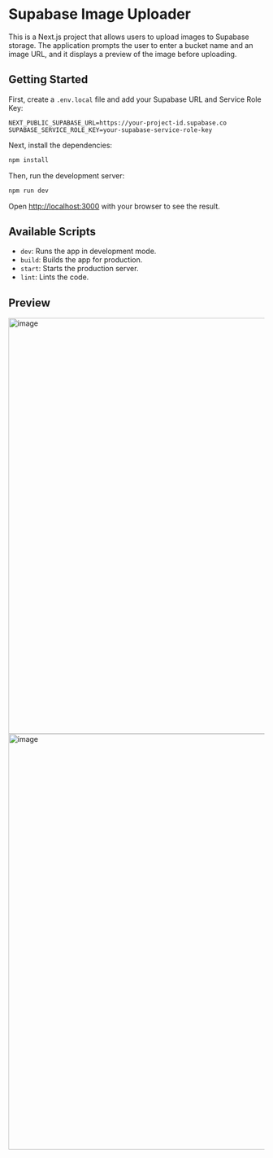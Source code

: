 # Supabase Image Uploader

This is a Next.js project that allows users to upload images to Supabase storage. The application prompts the user to enter a bucket name and an image URL, and it displays a preview of the image before uploading.

## Getting Started

First, create a `.env.local` file and add your Supabase URL and Service Role Key:

```
NEXT_PUBLIC_SUPABASE_URL=https://your-project-id.supabase.co
SUPABASE_SERVICE_ROLE_KEY=your-supabase-service-role-key
```

Next, install the dependencies:

```bash
npm install
```


Then, run the development server:

```bash
npm run dev
```


Open [http://localhost:3000](http://localhost:3000) with your browser to see the result.

## Available Scripts

- `dev`: Runs the app in development mode.
- `build`: Builds the app for production.
- `start`: Starts the production server.
- `lint`: Lints the code.

## Preview

<img width="1894" height="817" alt="image" src="https://github.com/user-attachments/assets/b3e25ce3-1f65-49b5-b5b8-7194f98352df" />
<img width="1892" height="817" alt="image" src="https://github.com/user-attachments/assets/948140d9-da88-455f-bc79-58cab637b4ea" />
